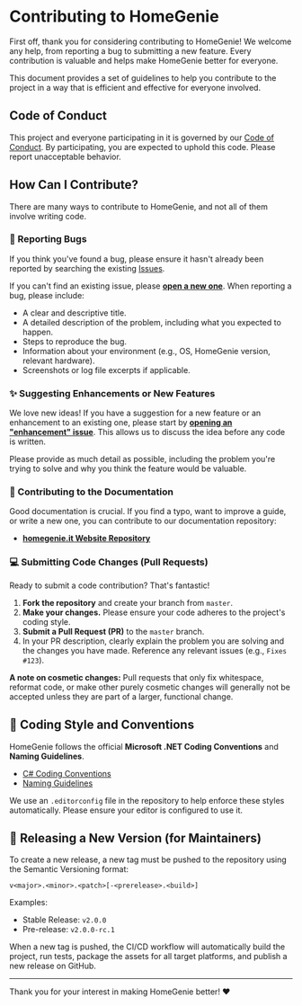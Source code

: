 # Contributing to HomeGenie

First off, thank you for considering contributing to HomeGenie! We welcome any help, from reporting a bug to submitting a new feature. Every contribution is valuable and helps make HomeGenie better for everyone.

This document provides a set of guidelines to help you contribute to the project in a way that is efficient and effective for everyone involved.

## Code of Conduct

This project and everyone participating in it is governed by our [Code of Conduct](CODE_OF_CONDUCT.md). By participating, you are expected to uphold this code. Please report unacceptable behavior.

## How Can I Contribute?

There are many ways to contribute to HomeGenie, and not all of them involve writing code.

### 🐛 Reporting Bugs

If you think you've found a bug, please ensure it hasn't already been reported by searching the existing [Issues](https://github.com/genielabs/HomeGenie/issues).

If you can't find an existing issue, please [**open a new one**](https://github.com/genielabs/HomeGenie/issues/new/choose). When reporting a bug, please include:
-   A clear and descriptive title.
-   A detailed description of the problem, including what you expected to happen.
-   Steps to reproduce the bug.
-   Information about your environment (e.g., OS, HomeGenie version, relevant hardware).
-   Screenshots or log file excerpts if applicable.

### ✨ Suggesting Enhancements or New Features

We love new ideas! If you have a suggestion for a new feature or an enhancement to an existing one, please start by [**opening an "enhancement" issue**](https://github.com/genielabs/HomeGenie/issues/new?labels=enhancement). This allows us to discuss the idea before any code is written.

Please provide as much detail as possible, including the problem you're trying to solve and why you think the feature would be valuable.

### 📝 Contributing to the Documentation

Good documentation is crucial. If you find a typo, want to improve a guide, or write a new one, you can contribute to our documentation repository:
-   [**homegenie.it Website Repository**](https://github.com/genielabs/homegenie.it)

### 💻 Submitting Code Changes (Pull Requests)

Ready to submit a code contribution? That's fantastic!

1.  **Fork the repository** and create your branch from `master`.
2.  **Make your changes.** Please ensure your code adheres to the project's coding style.
3.  **Submit a Pull Request (PR)** to the `master` branch.
4.  In your PR description, clearly explain the problem you are solving and the changes you have made. Reference any relevant issues (e.g., `Fixes #123`).

**A note on cosmetic changes:** Pull requests that only fix whitespace, reformat code, or make other purely cosmetic changes will generally not be accepted unless they are part of a larger, functional change.

## 🎨 Coding Style and Conventions

HomeGenie follows the official **Microsoft .NET Coding Conventions** and **Naming Guidelines**.
-   [C# Coding Conventions](https://docs.microsoft.com/dotnet/csharp/programming-guide/inside-a-program/coding-conventions)
-   [Naming Guidelines](https://docs.microsoft.com/en-us/dotnet/standard/design-guidelines/capitalization-conventions)

We use an `.editorconfig` file in the repository to help enforce these styles automatically. Please ensure your editor is configured to use it.

## 🚀 Releasing a New Version (for Maintainers)

To create a new release, a new tag must be pushed to the repository using the Semantic Versioning format:

`v<major>.<minor>.<patch>[-<prerelease>.<build>]`

Examples:
-   Stable Release: `v2.0.0`
-   Pre-release: `v2.0.0-rc.1`

When a new tag is pushed, the CI/CD workflow will automatically build the project, run tests, package the assets for all target platforms, and publish a new release on GitHub.

---

Thank you for your interest in making HomeGenie better! ❤️
